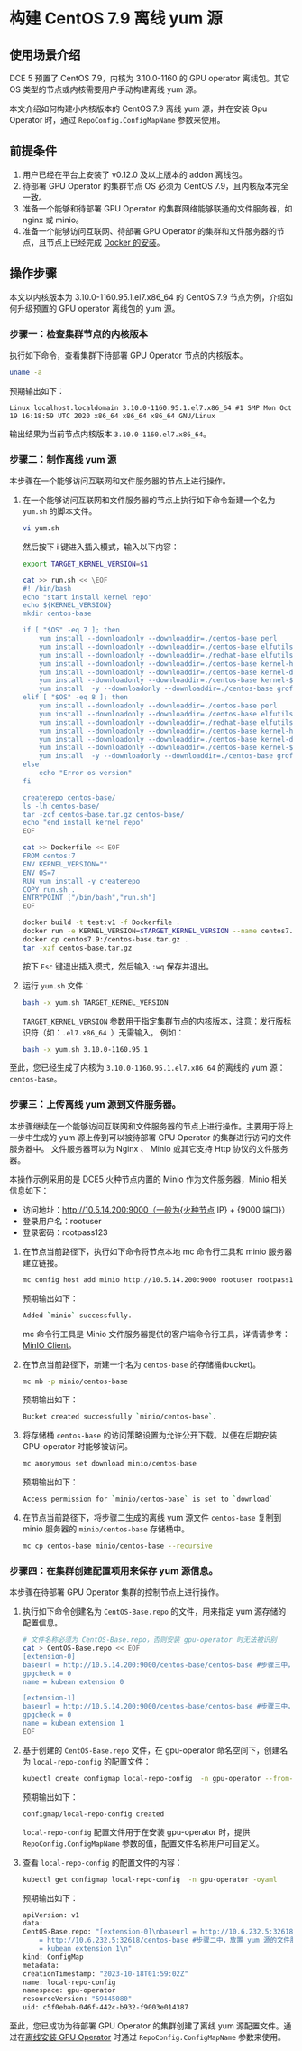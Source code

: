 # 构建 CentOS 7.9 离线 yum 源

## 使用场景介绍

DCE 5 预置了 CentOS 7.9，内核为 3.10.0-1160 的 GPU operator 离线包。其它 OS 类型的节点或内核需要用户手动构建离线 yum 源。

本文介绍如何构建小内核版本的 CentOS 7.9 离线 yum 源，并在安装 Gpu Operator 时，通过 `RepoConfig.ConfigMapName` 参数来使用。

## 前提条件

1. 用户已经在平台上安装了 v0.12.0 及以上版本的 addon 离线包。
2. 待部署 GPU Operator 的集群节点 OS 必须为 CentOS 7.9，且内核版本完全一致。
3. 准备一个能够和待部署 GPU Operator 的集群网络能够联通的文件服务器，如 nginx 或 minio。
4. 准备一个能够访问互联网、待部署 GPU Operator 的集群和文件服务器的节点，且节点上已经完成 [Docker 的安装](../../../../install/community/kind/online.md#安装-docker)。

## 操作步骤

本文以内核版本为 3.10.0-1160.95.1.el7.x86_64 的 CentOS 7.9 节点为例，介绍如何升级预置的 GPU operator 离线包的 yum 源。

### 步骤一：检查集群节点的内核版本

执行如下命令，查看集群下待部署 GPU Operator 节点的内核版本。

```bash
uname -a
```
预期输出如下：
```
Linux localhost.localdomain 3.10.0-1160.95.1.el7.x86_64 #1 SMP Mon Oct 19 16:18:59 UTC 2020 x86_64 x86_64 x86_64 GNU/Linux
```
输出结果为当前节点内核版本 `3.10.0-1160.el7.x86_64`。

### 步骤二：制作离线 yum 源

本步骤在一个能够访问互联网和文件服务器的节点上进行操作。

1. 在一个能够访问互联网和文件服务器的节点上执行如下命令新建一个名为 `yum.sh` 的脚本文件。
    ```bash
    vi yum.sh
    ```
    然后按下 i 键进入插入模式，输入以下内容：
    ```bash
    export TARGET_KERNEL_VERSION=$1

    cat >> run.sh << \EOF
    #! /bin/bash
    echo "start install kernel repo"
    echo ${KERNEL_VERSION}
    mkdir centos-base

    if [ "$OS" -eq 7 ]; then
        yum install --downloadonly --downloaddir=./centos-base perl
        yum install --downloadonly --downloaddir=./centos-base elfutils-libelf.x86_64
        yum install --downloadonly --downloaddir=./redhat-base elfutils-libelf-devel.x86_64
        yum install --downloadonly --downloaddir=./centos-base kernel-headers-${KERNEL_VERSION}.el7.x86_64
        yum install --downloadonly --downloaddir=./centos-base kernel-devel-${KERNEL_VERSION}.el7.x86_64
        yum install --downloadonly --downloaddir=./centos-base kernel-${KERNEL_VERSION}.el7.x86_64
        yum install  -y --downloadonly --downloaddir=./centos-base groff-base
    elif [ "$OS" -eq 8 ]; then
        yum install --downloadonly --downloaddir=./centos-base perl
        yum install --downloadonly --downloaddir=./centos-base elfutils-libelf.x86_64
        yum install --downloadonly --downloaddir=./redhat-base elfutils-libelf-devel.x86_64
        yum install --downloadonly --downloaddir=./centos-base kernel-headers-${KERNEL_VERSION}.el8.x86_64
        yum install --downloadonly --downloaddir=./centos-base kernel-devel-${KERNEL_VERSION}.el8.x86_64
        yum install --downloadonly --downloaddir=./centos-base kernel-${KERNEL_VERSION}.el8.x86_64
        yum install  -y --downloadonly --downloaddir=./centos-base groff-base
    else
        echo "Error os version"
    fi

    createrepo centos-base/
    ls -lh centos-base/
    tar -zcf centos-base.tar.gz centos-base/
    echo "end install kernel repo"
    EOF

    cat >> Dockerfile << EOF
    FROM centos:7
    ENV KERNEL_VERSION=""
    ENV OS=7
    RUN yum install -y createrepo
    COPY run.sh .
    ENTRYPOINT ["/bin/bash","run.sh"]
    EOF

    docker build -t test:v1 -f Dockerfile .
    docker run -e KERNEL_VERSION=$TARGET_KERNEL_VERSION --name centos7.9 test:v1
    docker cp centos7.9:/centos-base.tar.gz .
    tar -xzf centos-base.tar.gz
    ```
    按下 `Esc` 键退出插入模式，然后输入 `:wq` 保存并退出。

2. 运行 `yum.sh` 文件：

    ```bash
    bash -x yum.sh TARGET_KERNEL_VERSION
    ```
    `TARGET_KERNEL_VERSION` 参数用于指定集群节点的内核版本，注意：发行版标识符（如：`.el7.x86_64 `）无需输入。
    例如：
    ```bash
    bash -x yum.sh 3.10.0-1160.95.1
    ```

至此，您已经生成了内核为 `3.10.0-1160.95.1.el7.x86_64` 的离线的 yum 源：`centos-base`。

### 步骤三：上传离线 yum 源到文件服务器。

本步骤继续在一个能够访问互联网和文件服务器的节点上进行操作。主要用于将上一步中生成的 yum 源上传到可以被待部署 GPU Operator 的集群进行访问的文件服务器中。
文件服务器可以为 Nginx 、 Minio 或其它支持 Http 协议的文件服务器。

本操作示例采用的是 DCE5 火种节点内置的 Minio 作为文件服务器，Minio 相关信息如下：

- 访问地址：http://10.5.14.200:9000（一般为{火种节点 IP} + {9000 端口}）
- 登录用户名：rootuser
- 登录密码：rootpass123

1. 在节点当前路径下，执行如下命令将节点本地 mc 命令行工具和 minio 服务器建立链接。

    ```bash
    mc config host add minio http://10.5.14.200:9000 rootuser rootpass123
    ```
    预期输出如下：
    ```bash
    Added `minio` successfully.
    ```
    mc 命令行工具是 Minio 文件服务器提供的客户端命令行工具，详情请参考：[MinIO Client](https://min.io/docs/minio/linux/reference/minio-mc.html)。

2. 在节点当前路径下，新建一个名为 `centos-base` 的存储桶(bucket)。

    ```bash
    mc mb -p minio/centos-base
    ```
    预期输出如下：
    ```bash
    Bucket created successfully `minio/centos-base`.
    ```

3. 将存储桶 `centos-base` 的访问策略设置为允许公开下载。以便在后期安装 GPU-operator 时能够被访问。

    ```bash
    mc anonymous set download minio/centos-base
    ```
    预期输出如下：
    ```bash
    Access permission for `minio/centos-base` is set to `download`
    ```

4. 在节点当前路径下，将步骤二生成的离线 yum 源文件 `centos-base` 复制到 minio 服务器的 `minio/centos-base` 存储桶中。

    ```bash
    mc cp centos-base minio/centos-base --recursive
    ```

### 步骤四：在集群创建配置项用来保存 yum 源信息。

本步骤在待部署 GPU Operator 集群的控制节点上进行操作。

1. 执行如下命令创建名为 `CentOS-Base.repo` 的文件，用来指定 yum 源存储的配置信息。

    ```bash
    # 文件名称必须为 CentOS-Base.repo，否则安装 gpu-operator 时无法被识别
    cat > CentOS-Base.repo << EOF
    [extension-0]
    baseurl = http://10.5.14.200:9000/centos-base/centos-base #步骤三中，放置 yum 源的文件服务器地址
    gpgcheck = 0
    name = kubean extension 0
    
    [extension-1]
    baseurl = http://10.5.14.200:9000/centos-base/centos-base #步骤三中，放置 yum 源的文件服务器地址
    gpgcheck = 0
    name = kubean extension 1
    EOF
    ```

2. 基于创建的 `CentOS-Base.repo` 文件，在 gpu-operator 命名空间下，创建名为 `local-repo-config` 的配置文件：

    ```bash
    kubectl create configmap local-repo-config  -n gpu-operator --from-file=./CentOS-Base.repo 
    ```
    预期输出如下：
    ```
    configmap/local-repo-config created
    ```
    `local-repo-config` 配置文件用于在安装 gpu-operator 时，提供 `RepoConfig.ConfigMapName` 参数的值，配置文件名称用户可自定义。

3. 查看 `local-repo-config` 的配置文件的内容：

    ```bash
    kubectl get configmap local-repo-config  -n gpu-operator -oyaml
    ```
    预期输出如下：
    ```bash
    apiVersion: v1
    data:
    CentOS-Base.repo: "[extension-0]\nbaseurl = http://10.6.232.5:32618/centos-base#步骤二中，放置 yum 源的文件服务器路径\ngpgcheck = 0\nname = kubean extension 0\n  \n[extension-1]\nbaseurl
        = http://10.6.232.5:32618/centos-base #步骤二中，放置 yum 源的文件服务器路径\ngpgcheck = 0\nname
        = kubean extension 1\n"
    kind: ConfigMap
    metadata:
    creationTimestamp: "2023-10-18T01:59:02Z"
    name: local-repo-config
    namespace: gpu-operator
    resourceVersion: "59445080"
    uid: c5f0ebab-046f-442c-b932-f9003e014387
    ```

至此，您已成功为待部署 GPU Operator 的集群创建了离线 yum 源配置文件。通过在[离线安装 GPU Operator](./install_nvidia_driver_of_operator.md) 时通过 `RepoConfig.ConfigMapName` 参数来使用。

